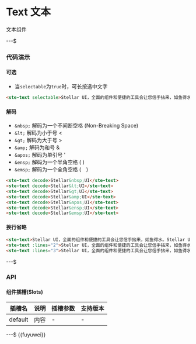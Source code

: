 # Text 文本

文本组件

---$

### 代码演示

#### 可选

-   当`selectable`为`true`时，可长按选中文字

```html
<ste-text selectable>Stellar UI，全面的组件和便捷的工具会让您信手拈来，如鱼得水</ste-text>
```

#### 解码

-   `&nbsp;` 解码为一个不间断空格 (Non-Breaking Space)
-   `&lt;` 解码为小于号 <
-   `&gt;` 解码为大于号 >
-   `&amp;` 解码为和号 &
-   `&apos;` 解码为单引号 '
-   `&ensp;` 解码为一个半角空格 ( )
-   `&emsp;` 解码为一个全角空格 (　)

```html
<ste-text decode>Stellar&nbsp;UI</ste-text>
<ste-text decode>Stellar&lt;UI</ste-text>
<ste-text decode>Stellar&gt;UI</ste-text>
<ste-text decode>Stellar&amp;UI</ste-text>
<ste-text decode>Stellar&apos;UI</ste-text>
<ste-text decode>Stellar&ensp;UI</ste-text>
<ste-text decode>Stellar&emsp;UI</ste-text>
```

#### 换行省略

```html
<ste-text>Stellar UI，全面的组件和便捷的工具会让您信手拈来，如鱼得水。Stellar UI，全面的组件和便捷的工具会让您信手拈来，如鱼得水。</ste-text>
<ste-text :lines="2">Stellar UI，全面的组件和便捷的工具会让您信手拈来，如鱼得水。Stellar UI，全面的组件和便捷的工具会让您信手拈来，如鱼得水。</ste-text>
<ste-text :lines="3">Stellar UI，全面的组件和便捷的工具会让您信手拈来，如鱼得水。Stellar UI，全面的组件和便捷的工具会让您信手拈来，如鱼得水。</ste-text>
```

---$

### API

<!-- props -->

#### 组件插槽(Slots)

| 插槽名  | 说明 | 插槽参数 | 支持版本 |
| ------- | ---- | -------- | -------- |
| default | 内容 | -        | -        |

---$
{{fuyuwei}}
